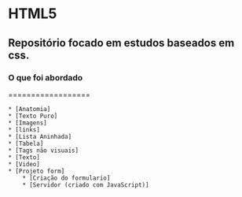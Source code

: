 # HTML5

## Repositório focado em estudos baseados em css. 

### O que foi abordado

==================

<!--ts-->
    * [Anatomia]
    * [Texto Puro] 
    * [Imagens]
    * [links]
    * [Lista Aninhada]
    * [Tabela]
    * [Tags não visuais]
    * [Texto]
    * [Video]
    * [Projeto form]
        * [Criação do formulario]
        * [Servidor (criado com JavaScript)]
<!--te-->